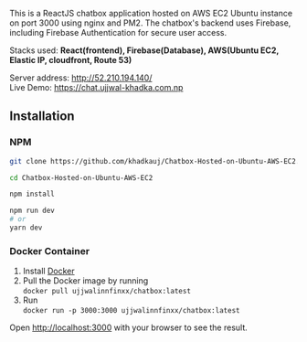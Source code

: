 
This is a ReactJS chatbox application hosted on AWS EC2 Ubuntu instance on port 3000 using nginx and PM2. The chatbox's backend uses Firebase, including Firebase Authentication for secure user access.

Stacks used: <b> React(frontend), Firebase(Database), AWS(Ubuntu EC2, Elastic IP, cloudfront, Route 53) </b>

Server address: http://52.210.194.140/ </br>
Live Demo: https://chat.ujjwal-khadka.com.np


## Installation

### NPM

```bash
git clone https://github.com/khadkauj/Chatbox-Hosted-on-Ubuntu-AWS-EC2.git

cd Chatbox-Hosted-on-Ubuntu-AWS-EC2

npm install 

npm run dev
# or
yarn dev
```

### Docker Container

1. Install [Docker](https://www.docker.com)
2. Pull the Docker image by running </br>
  `docker pull ujjwalinnfinxx/chatbox:latest`
3. Run </br>
  `docker run -p 3000:3000 ujjwalinnfinxx/chatbox:latest`


Open [http://localhost:3000](http://localhost:3000) with your browser to see the result.

